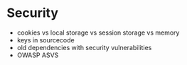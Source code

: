 # Security

- cookies vs local storage vs session storage vs memory
- keys in sourcecode
- old dependencies with security vulnerabilities
- OWASP ASVS
